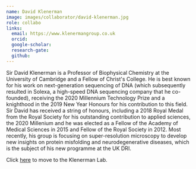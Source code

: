 ```yaml
---
name: David Klenerman
image: images/collaborator/david-klenerman.jpg
role: collabo
links:
  email: https://www.klenermangroup.co.uk
  orcid:
  google-scholar:
  research-gate:
  github:
---
```


Sir David Klenerman is a Professor of Biophysical Chemistry at the University of Cambridge and a Fellow of Christ's College. He is best known for his work on next-generation sequencing of DNA (which subsequently resulted in Solexa, a high-speed DNA sequencing company that he co-founded), receiving the 2020 Millennium Technology Prize and a knighthood in the 2019 New Year Honours for his contribution to this field. Sir David has received a string of honours, including a 2018 Royal Medal from the Royal Society for his outstanding contribution to applied sciences, the 2020 Millenium and he was elected as a Fellow of the Academy of Medical Sciences in 2015 and Fellow of the Royal Society in 2012. Most recently, his group is focusing on super-resolution microscopy to develop new insights on protein misfolding and neurodegenerative diseases, which is the subject of his new programme at the UK DRI.

Click <a href="https://www.klenermangroup.co.uk/"> here</a>  to move to the Klenerman Lab.
